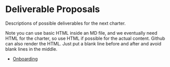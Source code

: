 # Deliverable Proposals
Descriptions of possible deliverables for the next charter.

Note you can use basic HTML inside an MD file, and we eventually need HTML for the charter,
so use HTML if possible for the actual content.  Github can also render the HTML.
Just put a blank line before and after and avoid blank lines in the middle.

* [Onboarding](onboarding.md)

